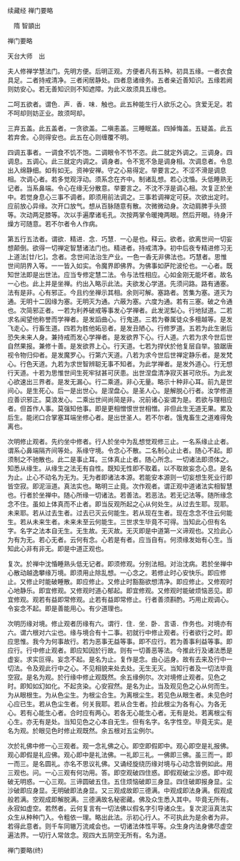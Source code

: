 续藏经   禅门要略  

　隋 智顗出  

禅门要略  

天台大师　出  

夫人修禅学慧法门。先明方便。后明正观。方便者凡有五种。初具五缘。一者衣食具足。二者持戒清净。三者闲居静处。四者息诸缘务。五者亲近善知识。五缘若阙则妨安心。若无善知识则不知遮障。为此义故须具五缘也。  

二呵五欲者。谓色．声．香．味．触也。此五种能生行人欲乐之心。贪爱无足。若不呵却则妨正业。故须呵却。  

三弃五盖。此五盖者。一贪欲盖。二嗔恚盖。三睡眠盖。四掉悔盖。五疑盖。此五若弃舍。心则得安也。此五在心则缠覆不明。  

四调五事者。一调食不饥不饱。二调眼令不节不恣。此二就定外调之。三调身。四调息。五调心。此三就定内调之。调身者。令不宽不急是调身相。次调息者。令息出入绵静细。如有如无。资神安禅。守之心易得定。举要言之。不涩不滑是调息相。次调心者。若多觉观浮动。须系念在齐中。制诸乱想。若心沈惛。头低睡熟无记者。当系鼻端。令心在缘无分散意。举要言之。不沈不浮是调心相。次复正於坐中。若觉身息心三事不调者。即须用前法调之。三事若调禅定可获。次欲出定时。应前放心异缘。次开口放气。想从百脉随意有散。次微微动身。次动肩脾手头颈等。次动两足膝等。次以手遍摩诸毛孔。次按两掌令暖掩两眼。然后开眼。待身汗燥方可随意。若不尔者令人作病。  

第五行五法者。谓欲．精进．念．巧慧．一心是也。释云。欲者。欲离世间一切妄想颠倒。欲得一切禅定智慧诸法门也。精进者。持戒清净。初中后夜专精进修习无上道法[廿/匕]。念者。念世间法治生产业。一色一香无非佛法也。巧慧者。思惟世间阴界入等。一一皆入如实。令魔界即佛界。为佛事如萨陀波伦也。一心者。既知世法即是出世法。应当专修定慧二法。令与法性相应。心如金刚无能坏者。故名一心也。此上并是坐禅。约出入略示此法。夫欲发心学道。先须问路。路有通塞。法有是非。心有邪正。今且约坐禅示其相。余则可解。塞路者。苦集为塞。道灭为通。无明十二因缘为塞。无明灭为通。六蔽为塞。六度为通。若有三塞。破之令通也。次简邪正者。一若为利养破戒等事发心学禅者。此发泥梨心。行地狱道。二若求名闻望他称誉而学禅者。是发謟曲心。行鬼道。三若为眷属徒众多檀越等。是发飞走心。行畜生道。四若为胜他妬忌者。是发丑陋心。行修罗道。五若为此生谢后恐失未来人身。兼持戒而发心学禅者。是发欲界下心。行人道。六若为求今世后世自然果报。兼修十善。是发欲界上心。行天道。七若为捍伏於他复层自举。狼踞唐视令物归仰者。是发魔罗心。行第六天道。八若为求今世后世禅定静乐者。是发梵心。行色天道。九若为求世智辨聪无事不知者。为此学禅者。是发外道心。行无想行天道。十若为思惟世间生死牢狱甚可厌患。出世涅盘清净寂灭甚可欣乐。为此发心欲速出三界者。是发无漏心。行二乘道。非心无量。略示十种非心耳。前九是世间心。是生死心。后一是出世心。是涅盘心。是圣人心。是解脱心行者。汝学修道应善识邪正。莫浪发心。二乘出世间尚简是非。况前诸心妄谓为是。若欲与理相应者。但首作人事。莫强知他事。即是更相憎恨世世相憎。非但此生无道无果。累及后生。能闭口合掌塞耳端坐修心者。是出世圣人。若不尔者。饿鬼畜生之道难得免离也。  

次明修止观者。先约坐中修者。行人於坐中为乱想觉观修三止。一名系缘止止者。谓系心鼻端隔齐间等处。系缘守境。令念心不散。二名制心止止者。随心不起。即须制之不驰散也。此二是事止耳。三体真止止者。随心所念。一切诸法即须体之。知悉从缘生。从缘生之法无有自性。既知无性即不取着。以不取故妄念心息。是名为止。止心不动名为无为。无为者即诸法本源。若能安本源则一切妄想生死业行即皆空寂。即泥洹道。真法实也。略明三止竟。次作观者。谓正观中道诸法实相智慧也。行者於坐禅中。随心所缘一切诸法。若善法。若恶法。若无记法等。随所缘念念不住。虽如上体真而不止者。即当反观所起之心从何处生。从过去生耶。现耶。未来耶。若从过去生者。过去已灭云何能生。若从现在生者。现在念念不住云何能生。若从未来生者。未来未至云何能生。三世求生毕竟不可得。当知此心但有名字。名字之法本自无生。无生故。无灭故。无灭即是中道第一义谛观也。又捡此心为有为无。若心无者。云何有念。心若是有者。应当自有。何须缘发始有心生。当知此心非有非无。即是中道正观也。  

复次。於禅中沈惛睡熟头低无记者。即须修观。分别法相。对治沈病。若於坐禅中心散动越逸攀缘万境。即须用止除乱想。一心念之。若修止时心安快乐。即应修止。又修止时能破睡散。即应修止。又修止时豁豁欲想清净。即应修止。又修观时心地静乐。即宜修观。又修观时道心郁起。即宜修观。又修观时能破烦恼恶见。即宜修观。观若有益即常修观。止若有益即常修止。行者善须斟酌。巧用止观调心。令妄念不起。即是善能用心。有少道理也。  

次明历缘对境。修止观者历缘有六。谓行．住．坐．卧．言语．作务也。对境亦有六。谓六根对六尘也。缘与境合有十二事。初就行中修止观者。行者欲行之时。即应思惟。我今为何事故行。若为恶事无益等事。即不应行。若为善事利益等事。即应行。行中修止观者。即应知因於行故。则有一切善恶等法。今推此行及诸法悉是虚妄。求实叵得。妄念不起。是名为止。复作是念。由心运身。故有去来及行中一切法。令及观此行中之心。不见相貌来处去处。无生无灭。当知行者及一切法毕竟空寂。是名为观。於行缘中修止观既然。余五缘例尔。次对境修止观者。见色之时。即知如幻如化。不起贪染。心安寂然。是名为止。当及观见色之心从何而生。为从眼根生。为从色尘生。为根尘合生。为离根尘生。若见色从眼生者。未见色时心应已生。若从色尘生者。何关我耶。若从合生者。捡此根尘为各有心。为各无心。若有心能生心者。合时应有两心。若各无心能生心者。无有是处。若离根尘有心生。亦无有是处。当知见色之心本自无生。但有名字。名字性空。毕竟无实。是名为观。於眼见色时修止观既然。余五根对五尘例尔。  

次於礼佛中修一心三观者。观一念礼佛之心。即空即假即中。观心即空是礼报佛。观心即假是礼应佛。观心即中是礼法佛。一礼即三礼。一佛即三佛。虽三而一。即一而三。是名圆礼。亦名不思议礼佛。又诵经旋绕历缘对境与心动念皆例如此。用三观也。问。一心三观有何功用。答。即空观破四住惑。即假观破尘沙惑。即中观破无明惑。一心三观。三谛圆破五住。五住烦恼破即三身显。四住破即报身显。尘沙破即应身显。无明破即法身显。又三观成故即三德满。中观成即法身满。假观成般若满。空观成即解脱满。三德满故名秘密藏。佛及众生悉入其中。毕竟无所有。永寂如虚空。若然者。云何复言有一切法佛以假名字引导诸众生。复次泥洹真法实众生从种种门入。令粗依一理。略出此法。示初心行人。不可执此为是余者为非。若得此意者。则千车同辙万流咸会也。一切诸法体性平等。众生身内法身佛尽虚空遍法界。一切行人常敛念。观四大五阴空无所有。名为道。  

禅门要略(终)  
